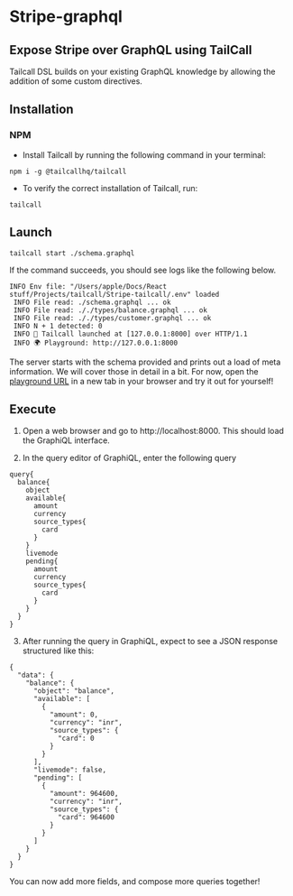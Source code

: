 # Stripe-graphql
## Expose Stripe over GraphQL using TailCall

Tailcall DSL builds on your existing GraphQL knowledge by allowing the addition of some custom directives.

## Installation 

### NPM

-  Install Tailcall by running the following command in your terminal:
```
npm i -g @tailcallhq/tailcall
```
- To verify the correct installation of Tailcall, run:
```
tailcall
```

## Launch
```
tailcall start ./schema.graphql
```

If the command succeeds, you should see logs like the following below.

```
INFO Env file: "/Users/apple/Docs/React stuff/Projects/tailcall/Stripe-tailcall/.env" loaded 
 INFO File read: ./schema.graphql ... ok
 INFO File read: ././types/balance.graphql ... ok
 INFO File read: ././types/customer.graphql ... ok
 INFO N + 1 detected: 0
 INFO 🚀 Tailcall launched at [127.0.0.1:8000] over HTTP/1.1
 INFO 🌍 Playground: http://127.0.0.1:8000
 ```

 The server starts with the schema provided and prints out a load of meta information. We will cover those in detail in a bit. For now, open the [playground URL](http://localhost:8000) in a new tab in your browser and try it out for yourself!

 ## Execute
1. Open a web browser and go to http://localhost:8000. This should load the GraphiQL interface.

2. In the query editor of GraphiQL, enter the following query
```
query{
  balance{
    object
    available{
      amount
      currency
      source_types{
        card
      }
    }
    livemode
    pending{
      amount
      currency
      source_types{
        card
      }
    }
  }
}
```

3. After running the query in GraphiQL, expect to see a JSON response structured like this:
```
{
  "data": {
    "balance": {
      "object": "balance",
      "available": [
        {
          "amount": 0,
          "currency": "inr",
          "source_types": {
            "card": 0
          }
        }
      ],
      "livemode": false,
      "pending": [
        {
          "amount": 964600,
          "currency": "inr",
          "source_types": {
            "card": 964600
          }
        }
      ]
    }
  }
}
```

You can now add more fields, and compose more queries together!